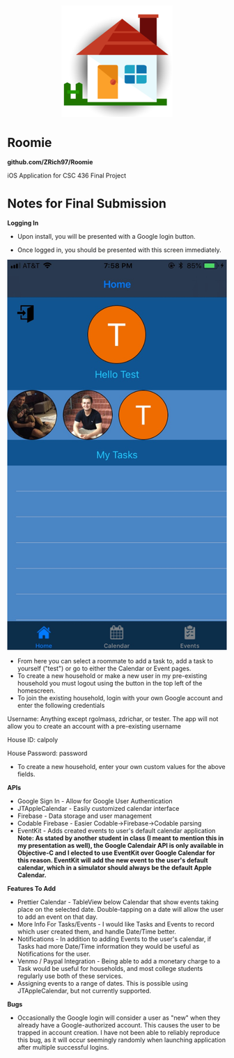 <p align="center">
<img src="https://raw.githubusercontent.com/ZRich97/Roomie/master/Roomie/img/icon.png?raw=true" alt="Roomie Icon"/>
</p>

# Roomie
**github.com/ZRich97/Roomie**

iOS Application for CSC 436 Final Project

# Notes for Final Submission

**Logging In**
* Upon install, you will be presented with a Google login button.

* Once logged in, you should be presented with this screen immediately. 
<p align="center">
<img src="https://raw.githubusercontent.com/ZRich97/Roomie/master/Roomie/img/homescreen.jpeg?raw=true" alt="Roomie Homescreen"/>
</p>

* From here you can select a roommate to add a task to, add a task to yourself ("test") or go to either the Calendar or Event pages. 
* To create a new household or make a new user in my pre-existing household you must logout using the button in the top left of the homescreen. 
* To join the existing household, login with your own Google account and enter the following credentials

Username: Anything except rgolmass, zdrichar, or tester. The app will not allow you to create an account with a pre-existing username

House ID: calpoly

House Password: password

* To create a new household, enter your own custom values for the above fields. 

**APIs**
* Google Sign In - Allow for Google User Authentication
* JTAppleCalendar - Easily customized calendar interface
* Firebase - Data storage and user management
* Codable Firebase - Easier Codable->Firebase->Codable parsing
* EventKit - Adds created events to user's default calendar application
**Note: As stated by another student in class (I meant to mention this in my presentation as well), the Google Calendair API is only available in Objective-C and I elected to use EventKit over Google Calendar for this reason. EventKit will add the new event to the user's default calendar, which in a simulator should always be the default Apple Calendar.**

**Features To Add**
* Prettier Calendar - TableView below Calendar that show events taking place on the selected date. Double-tapping on a date will allow the user to add an event on that day.
* More Info For Tasks/Events - I would like Tasks and Events to record which user created them, and handle Date/Time better. 
* Notifications - In addition to adding Events to the user's calendar, if Tasks had more Date/Time information they would be useful as Notifications for the user. 
* Venmo / Paypal Integration - Being able to add a monetary charge to a Task would be useful for households, and most college students regularly use both of these services. 
* Assigning events to a range of dates. This is possible using JTAppleCalendar, but not currently supported. 

**Bugs**
* Occasionally the Google login will consider a user as "new" when they already have a Google-authorized account. This causes the user to be trapped in account creation. I have not been able to reliably reproduce this bug, as it will occur seemingly randomly when launching application after multiple successful logins. 
